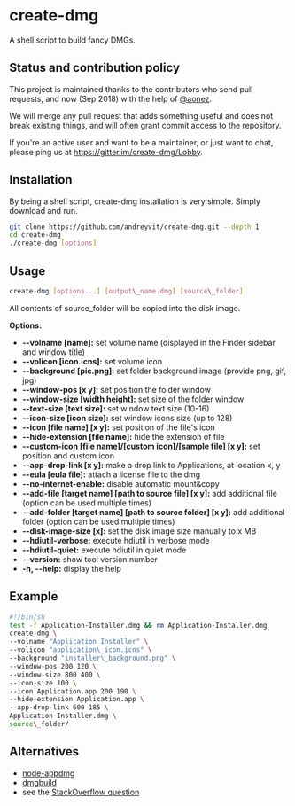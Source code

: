 create-dmg
==========

A shell script to build fancy DMGs.  


Status and contribution policy
------------------------------

This project is maintained thanks to the contributors who send pull requests, and now (Sep 2018) with the help of [@aonez](https://github.com/aonez).

We will merge any pull request that adds something useful and does not break existing things, and will often grant commit access to the repository.

If you're an active user and want to be a maintainer, or just want to chat, please ping us at https://gitter.im/create-dmg/Lobby.
  
  
Installation
------------
  
By being a shell script, create-dmg installation is very simple. Simply download and run.

```sh
git clone https://github.com/andreyvit/create-dmg.git --depth 1
cd create-dmg  
./create-dmg [options]  
```
  
Usage
-----
 
```sh
create-dmg [options...] [output\_name.dmg] [source\_folder]  
```

All contents of source\_folder will be copied into the disk image.  
  
**Options:**  
  
*   **--volname [name]:** set volume name (displayed in the Finder sidebar and window title)  
*   **--volicon [icon.icns]:** set volume icon    
*   **--background [pic.png]:** set folder background image (provide png, gif, jpg)    
*   **--window-pos [x y]:** set position the folder window    
*   **--window-size [width height]:** set size of the folder window    
*   **--text-size [text size]:** set window text size (10-16)    
*   **--icon-size [icon size]:** set window icons size (up to 128)    
*   **--icon [file name] [x y]:** set position of the file's icon    
*   **--hide-extension [file name]:** hide the extension of file    
*   **--custom-icon [file name]/[custom icon]/[sample file] [x y]:** set position and custom icon    
*   **--app-drop-link [x y]:** make a drop link to Applications, at location x, y    
*   **--eula [eula file]:** attach a license file to the dmg    
*   **--no-internet-enable:** disable automatic mount&copy    
*   **--add-file [target name] [path to source file] [x y]:** add additional file (option can be used multiple times)    
*   **--add-folder [target name] [path to source folder] [x y]:** add additional folder (option can be used multiple times)    
*   **--disk-image-size [x]:** set the disk image size manually to x MB    
*   **--hdiutil-verbose:** execute hdiutil in verbose mode    
*   **--hdiutil-quiet:** execute hdiutil in quiet mode 
*   **--version:** show tool version number    
*   **-h, --help:** display the help  
  
  
Example
-------

```sh
#!/bin/sh  
test -f Application-Installer.dmg && rm Application-Installer.dmg  
create-dmg \  
--volname "Application Installer" \  
--volicon "application\_icon.icns" \  
--background "installer\_background.png" \  
--window-pos 200 120 \  
--window-size 800 400 \  
--icon-size 100 \  
--icon Application.app 200 190 \  
--hide-extension Application.app \  
--app-drop-link 600 185 \  
Application-Installer.dmg \  
source\_folder/  
```

Alternatives
------------

* [node-appdmg](https://github.com/LinusU/node-appdmg)
* [dmgbuild](https://pypi.python.org/pypi/dmgbuild)
* see the [StackOverflow question](http://stackoverflow.com/questions/96882/how-do-i-create-a-nice-looking-dmg-for-mac-os-x-using-command-line-tools)
